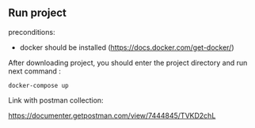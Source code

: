 ## Run project

preconditions:
- docker should be installed
(https://docs.docker.com/get-docker/)


After downloading project, you should enter the project directory 
and run next command :
```
docker-compose up
```
Link with postman collection: 

https://documenter.getpostman.com/view/7444845/TVKD2chL

